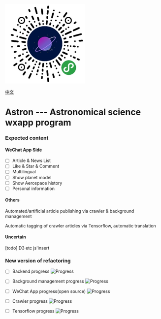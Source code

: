 <img src="./READMESOURCE/qrcode.jpg" alt="qrcode" />  

[中文](./README.zh-CN.md)

# Astron --- Astronomical science wxapp program

### Expected content

#### WeChat App Side

- [ ] Article & News List  
- [ ] Like & Star & Comment  
- [ ] Multilingual
- [ ] Show planet model
- [ ] Show Aerospace history  
- [ ] Personal information

#### Others

Automated/artificial article publishing via crawler & background management  

Automatic tagging of crawler articles via Tensorflow, automatic translation

#### Uncertain

[todo] D3 etc js'insert 

### New version of refactoring

- [ ] Backend progress 
![Progress](http://progressed.io/bar/40)

- [ ] Background management progress 
![Progress](http://progressed.io/bar/0)

- [ ] WeChat App progress(open source)
![Progress](http://progressed.io/bar/0)

- [ ] Crawler progress
![Progress](http://progressed.io/bar/0)

- [ ] Tensorflow progress 
![Progress](http://progressed.io/bar/0)